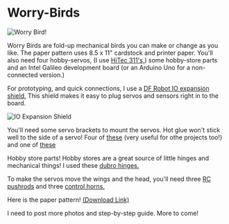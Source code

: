 # Worry-Birds

![Worry Bird!](http://s7.postimg.org/4iex92uzf/Worry_Bird.jpg)

Worry Birds are fold-up mechanical birds you can make or change as you like. The paper pattern uses 8.5 x 11" cardstock and printer paper. You'll also need four hobby-servos, (I use [HiTec 311's,](https://www.servocity.com/html/hs-311_standard.html#.VgdP9nilqfY)) some hobby-store parts and an Intel Galileo development board (or an Arduino Uno for a non-connected version.) 

For prototyping, and quick connections, I use a [DF Robot IO expansion shield.](http://www.dfrobot.com/index.php?route=product/product&product_id=1009#.VgdNtHilqfY)  This shield makes it easy to plug servos and sensors right in to the board.

![IO Expansion Shield](http://s28.postimg.org/nd36ewif1/shield.jpg)

You'll need some servo brackets to mount the servos. Hot glue won't stick well to the side of a servo! Four of [these](http://www.robotshop.com/en/lynxmotion-aluminum-multi-purpose-servo.html)  (very useful for othe projects too!) and one of [these](http://www.robotshop.com/en/aluminum-l-connector-bracket-asb-06.html)

Hobby store parts! Hobby stores are a great source of little hinges and mechanical things!
I used these [dubro hinges.](http://shop.dubro.com/p/nylon-hinge-standard-size-qty-pkg-6?pp=12)

To make the servos move the wings and the head, you'll need three [RC pushrods](http://shop.dubro.com/p/kwik-link-on-a-12-2-56-rod?pp=12) and three [control horns.](http://shop.dubro.com/p/1-2-a-control-horns-qty-pkg-2?pp=12)

Here is the paper pattern!  [(Download Link)](http://www.pdf-archive.com/2015/09/27/bird-pattern/)

I need to post more photos and step-by-step guide.  More to come!

